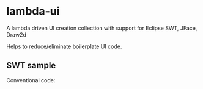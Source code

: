 # lambda-ui
A lambda driven UI creation collection with support for Eclipse SWT, JFace, Draw2d

Helps to reduce/eliminate boilerplate UI code.



## SWT sample

Conventional code:

